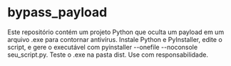 # bypass_payload
Este repositório contém um projeto Python que oculta um payload em um arquivo .exe para contornar antivírus. Instale Python e PyInstaller, edite o script, e gere o executável com pyinstaller --onefile --noconsole seu_script.py. Teste o .exe na pasta dist. Use com responsabilidade.
